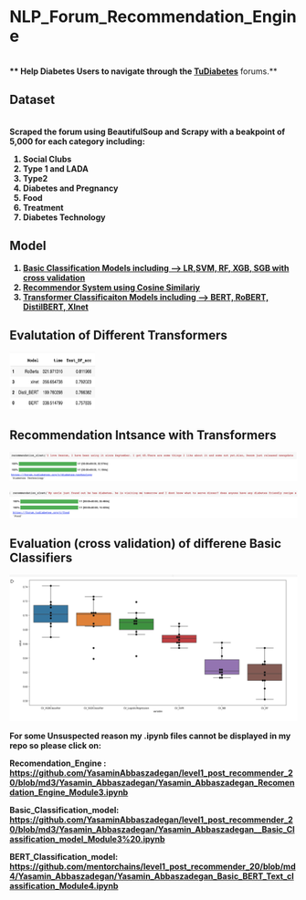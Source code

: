 # NLP_Forum_Recommendation_Engine

<br><b>** Help Diabetes Users to navigate through the  <a href="https://forum.tudiabetes.org/categories"> TuDiabetes</a></b> forums.**<br> 


## Dataset

<br><b> Scraped the forum using BeautifulSoup and Scrapy with a beakpoint of 5,000 for each category including:<br>  
1. Social Clubs
2. Type 1 and LADA
3. Type2
4. Diabetes and Pregnancy
5. Food
6. Treatment
7. Diabetes Technology

## Model

1. <a href="https://github.com/YasaminAbbaszadegan/NLP_Forum_Recomendation_Engine/blob/master/Classification:Recomendation%20Models/Basic_Classification_Models.ipynb"> Basic Classification Models including --> LR,SVM, RF, XGB, SGB with cross validation </a>
2. <a href="https://github.com/YasaminAbbaszadegan/NLP_Forum_Recomendation_Engine/blob/master/Classification:Recomendation%20Models/Recomendation_Engine-.ipynb"> Recommendor System using Cosine Similariy </a>
3.   <a href="https://github.com/YasaminAbbaszadegan/NLP_Forum_Recomendation_Engine/blob/master/Classification:Recomendation%20Models/Basic_BERT_Text_classification.ipynb"> Transformer Classificaiton Models including --> BERT, RoBERT, DistilBERT, Xlnet </a>



## Evalutation of Different Transformers 


<p align="side"><img src="Eval_BERT.png" width="150" height="100"></p>


## Recommendation Intsance with Transformers


<p align="center"><img src="BERT_Recommend.png"></p>

<p align="center"><img src="BERT_Recommend2.png"></p>




## Evaluation (cross validation) of differene Basic Classifiers
<p align="center"><img src="CV_Basic_Classification.png"></p>





For some Unsuspected reason my .ipynb files cannot be displayed in my repo so please click on:

Recomendation_Engine :  https://github.com/YasaminAbbaszadegan/level1_post_recommender_20/blob/md3/Yasamin_Abbaszadegan/Yasamin_Abbaszadegan_Recomendation_Engine_Module3.ipynb

Basic_Classification_model: https://github.com/YasaminAbbaszadegan/level1_post_recommender_20/blob/md3/Yasamin_Abbaszadegan/Yasamin_Abbaszadegan__Basic_Classification_model_Module3%20.ipynb

BERT_Classification_model:
https://github.com/mentorchains/level1_post_recommender_20/blob/md4/Yasamin_Abbaszadegan/Yasamin_Abbaszadegan_Basic_BERT_Text_classification_Module4.ipynb
